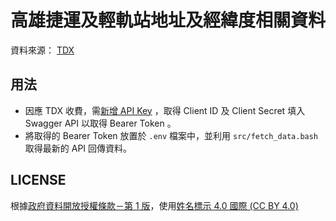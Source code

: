 # 高雄捷運及輕軌站地址及經緯度相關資料

資料來源： [TDX](https://tdx.transportdata.tw/)

## 用法

* 因應 TDX 收費，需[新增 API Key](https://tdx.transportdata.tw/user/dataservice/key) ，取得 Client ID 及 Client Secret 填入 Swagger API 以取得 Bearer Token 。
* 將取得的 Bearer Token 放置於 `.env` 檔案中，並利用 `src/fetch_data.bash` 取得最新的 API 回傳資料。

## LICENSE

根據[政府資料開放授權條款－第 1 版](https://data.gov.tw/license)，使用[姓名標示 4.0 國際 (CC BY 4.0)](https://creativecommons.org/licenses/by/4.0/deed.zh_TW)
